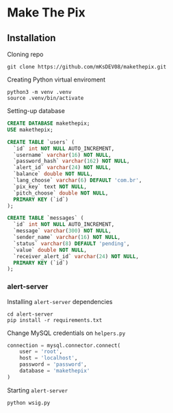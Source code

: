 # Make The Pix

## Installation

Cloning repo

```cli
git clone https://github.com/mKsDEV08/makethepix.git
```

Creating Python virtual enviroment

```cli
python3 -m venv .venv
source .venv/bin/activate
```

Setting-up database

```sql
CREATE DATABASE makethepix;
USE makethepix;
```
```sql
CREATE TABLE `users` (
  `id` int NOT NULL AUTO_INCREMENT,
  `username` varchar(16) NOT NULL,
  `password_hash` varchar(162) NOT NULL,
  `alert_id` varchar(24) NOT NULL,
  `balance` double NOT NULL,
  `lang_choose` varchar(6) DEFAULT 'com.br',
  `pix_key` text NOT NULL,
  `pitch_choose` double NOT NULL,
  PRIMARY KEY (`id`)
);
```
```sql
CREATE TABLE `messages` (
  `id` int NOT NULL AUTO_INCREMENT,
  `message` varchar(300) NOT NULL,
  `sender_name` varchar(16) NOT NULL,
  `status` varchar(8) DEFAULT 'pending',
  `value` double NOT NULL,
  `receiver_alert_id` varchar(24) NOT NULL,
  PRIMARY KEY (`id`)
);
```

### alert-server

Installing `alert-server` dependencies

```cli
cd alert-server
pip install -r requirements.txt
```

Change MySQL credentials on `helpers.py`
```python
connection = mysql.connector.connect(
    user = 'root',
    host = 'localhost',
    password = 'password',
    database = 'makethepix'
)
```

Starting `alert-server`

```cli
python wsig.py
```
